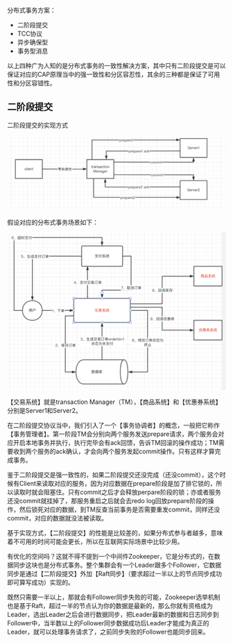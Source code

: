 分布式事务方案：

- 二阶段提交
- TCC协议
- 异步确保型
- 事务型消息



以上四种广为人知的是分布式事务的一致性解决方案，其中只有二阶段提交是可以保证对应的CAP原理当中的强一致性和分区容忍性，其余的三种都是保证了可用性和分区容错性。



## 二阶段提交

二阶段提交的实现方式

![image-20220405231600998](../images/image-20220405231600998.png)

假设对应的分布式事务场景如下：

![image-20220405231516272](../images/image-20220405231516272.png)



【交易系统】就是transaction Manager（TM），【商品系统】和【优惠券系统】分别是Server1和Server2。



在二阶段提交协议当中，我们引入了一个【事务协调者】的概念，一般把它称作【事务管理者】。第一阶段TM会分别向两个服务发送prepare请求，两个服务会对应开启本地事务并执行，执行完毕会有ack回馈，告诉TM回滚的操作成功；TM需要收到两个服务的ack确认，才会向两个服务发起commit操作。只有这样才算完成事务。

鉴于二阶段提交是强一致性的，如果二阶段提交还没完成（还没commit），这个时候有Client来读取对应的服务，因为对应数据在prepare阶段是加了排它锁的，所以读取时就会阻塞住。只有commit之后才会释放perpare阶段的锁；亦或者服务还没commit就挂掉了，那服务重启之后就会去redo log回放prepare阶段的操作，然后锁死对应的数据，到TM反查当前事务是否需要重发commit，同样还没commit，对应的数据就没法被读取。



基于实现方式，【二阶段提交】的性能是比较差的，如果分布式参与者越多，意味着不可用的时间可能会更长，所以在互联网实际场景中比较少用。

有优化的空间吗？这就不得不提到一个中间件Zookeeper，它是分布式的，在数据同步这块也是分布式事务。整个集群会有一个Leader跟多个Follower，它数据同步是通过【二阶段提交】外加【Raft同步】（要求超过一半以上的节点同步成功即可算写成功）实现的。

既然只需要一半以上，那就会有Follower同步失败的可能，Zookeeper选举机制也是基于Raft，超过一半的节点认为你的数据是最新的，那么你就有资格成为Leader，选出Leader之后会进行数据同步，把Leader最新的数据和日志同步到Follower中，当半数以上的Follower同步数据成功后Leader才能成为真正的Leader，就可以处理事务请求了，之前同步失败的Follower也能同步回来。

